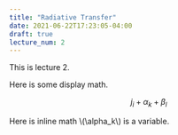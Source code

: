 ```yaml
---
title: "Radiative Transfer"
date: 2021-06-22T17:23:05-04:00
draft: true
lecture_num: 2
---
```




This is lecture 2.

Here is some display math.


$$j_i + \alpha_k + \beta_l$$


Here is inline math \\(\alpha_k\\) is a variable.

